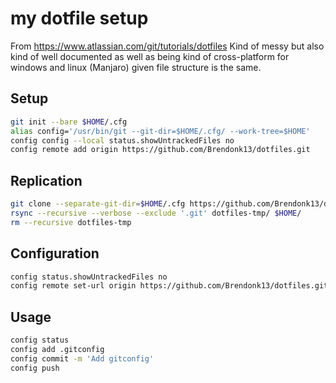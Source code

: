 # my dotfile setup
From https://www.atlassian.com/git/tutorials/dotfiles
Kind of messy but also kind of well documented as well as being kind of cross-platform for windows and linux (Manjaro) given file structure is the same.

## Setup
```sh
git init --bare $HOME/.cfg
alias config='/usr/bin/git --git-dir=$HOME/.cfg/ --work-tree=$HOME'
config config --local status.showUntrackedFiles no
config remote add origin https://github.com/Brendonk13/dotfiles.git
```

## Replication
```sh
git clone --separate-git-dir=$HOME/.cfg https://github.com/Brendonk13/dotfiles.git dotfiles-tmp
rsync --recursive --verbose --exclude '.git' dotfiles-tmp/ $HOME/
rm --recursive dotfiles-tmp
```

## Configuration
```sh
config status.showUntrackedFiles no
config remote set-url origin https://github.com/Brendonk13/dotfiles.git
```

## Usage
```sh
config status
config add .gitconfig
config commit -m 'Add gitconfig'
config push
```

